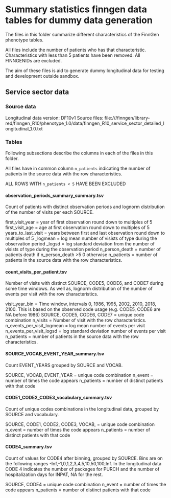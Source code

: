 # Summary statistics finngen data tables for dummy data generation

The files in this folder summarize different characteristics of the FinnGen phenotype tables. 

All files include the number of patients who has that characteristic.
Characteristics with less than 5 patients have been removed. All FINNGENIDs are excluded. 

The aim of these files is aid to generate dummy longitudinal data for testing and development outside sandbox. 

## Service sector data 

### Source data  
Longitudinal data version: DF10v1
Source files: 
file:///finngen/library-red/finngen_R10/phenotype_1.0/data/finngen_R10_service_sector_detailed_longitudinal_1.0.txt


### Tables

Following subsections describe the columns in each of the files in this folder. 

All files have in common column `n_patients` indicating the number of patients in the source data with the row characteristics. 

ALL ROWS WITH `n_patients < 5` HAVE BEEN EXCLUDED

#### observation_periods_summary_summary.tsv
Count of patients with distinct observation periods and lognorm distribution of the number of visits per each SOURCE. 

first_visit_year = year of first observation round down to multiples of 5
first_visit_age  = age at first observation round down to multiples of 5
years_to_last_visit  = years between first and last observation round down to multiples of 5
<SOURCE>_logmean = log mean number of visists of type <SOURCE> during the observation period 
<SOURCE>_logsd = log standard deviation from the  number of visists of type <SOURCE> during the observation period
n_person_death = number of patients death if n_person_death >5 0 otherwise
n_patients = number of patients in the source data with the row characteristics. 

####  count_visits_per_patient.tsv
Number of visits with distinct SOURCE, CODE5, CODE6, and CODE7 during some time windows. 
As well as, lognorm distribution of the number of events per visit with the row characteristics. 


visit_year_bin = Time window, intervals 0, 1986, 1995, 2002, 2010, 2018, 2100. This is based on the observed code usage (e.g. CODE5, CODE6 are NA before 1986) 
SOURCE, CODE5, CODE6, CODE7 = unique code combination 
n_visits = Number of visit with the row characteristics. 
n_events_per_visit_logmean = log mean number of events per visit
n_events_per_visit_logsd = log standard deviation number of events per visit
n_patients = number of patients in the source data with the row characteristics. 


#### SOURCE_VOCAB_EVENT_YEAR_summary.tsv
Count EVENT_YEARS grouped by SOURCE and VOCAB. 

SOURCE, VOCAB, EVENT_YEAR = unique code combination 
n_event = number of times the code appears 
n_patients = number of distinct patients with that code


#### CODE1_CODE2_CODE3_vocabulary_summary.tsv
Count of unique codes combinations in the longitudinal data, grouped by SOURCE and vocabulary. 

SOURCE, CODE1, CODE2, CODE3, VOCAB, = unique code combination 
n_event = number of times the code appears 
n_patients = number of  distinct patients with that code


#### CODE4_summary.tsv
Count of values for CODE4 after binning, grouped by SOURCE. 
Bins are on the following ranges -Inf,-1,0,1,2,3,4,5,10,50,100,Inf. 
In the longitudinal data CODE 4 indicates the number of packages for PURCH and the number of hospitalization days for INPAT, NA for the rest. 

SOURCE, CODE4 = unique code combination 
n_event = number of times the code appears 
n_patients = number of distinct patients with that code

